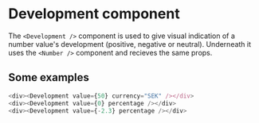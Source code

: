 # Development component

The `<Development />` component is used to give visual indication of a number value's development (positive, negative or neutral). Underneath it uses the `<Number />` component and recieves the same props.

## Some examples

```javascript
<div><Development value={50} currency="SEK" /></div>
<div><Development value={0} percentage /></div>
<div><Development value={-2.3} percentage /></div>
```